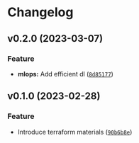 # Changelog

<!--next-version-placeholder-->

## v0.2.0 (2023-03-07)
### Feature
* **mlops:** Add efficient dl ([`8d85177`](https://github.com/khaykingleb/Materials-Bank/commit/8d85177eedbedfb6f822d874c70c9d41309c63c3))

## v0.1.0 (2023-02-28)
### Feature
* Introduce terraform materials ([`90b6b8e`](https://github.com/khaykingleb/Materials-Bank/commit/90b6b8e683608cd5149e6607113de445aded2fff))
